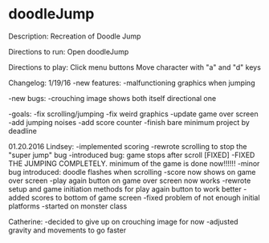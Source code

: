 # doodleJump

Description:
Recreation of Doodle Jump

Directions to run:
Open doodleJump

Directions to play:
Click menu buttons
Move character with "a" and "d" keys

Changelog:
1/19/16
-new features:
  -malfunctioning graphics when jumping
  
-new bugs:
  -crouching image shows both itself directional one

-goals:
  -fix scrolling/jumping
  -fix weird graphics
  -update game over screen
  -add jumping noises
  -add score counter
  -finish bare minimum project by deadline

01.20.2016
Lindsey: 
-implemented scoring
-rewrote scrolling to stop the "super jump" bug
-introduced bug: game stops after scroll [FIXED]
-FIXED THE JUMPING COMPLETELY. minimum of the game is done now!!!!!!
-minor bug introduced: doodle flashes when scrolling
-score now shows on game over screen
-play again button on game over screen now works
-rewrote setup and game initiation methods for play again button to work better
-added scores to bottom of game screen
-fixed problem of not enough initial platforms
-started on monster class

Catherine:
-decided to give up on crouching image for now
-adjusted gravity and movements to go faster
